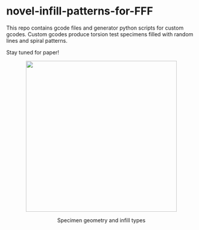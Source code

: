 # novel-infill-patterns-for-FFF
This repo contains gcode files and generator python scripts for custom gcodes.
Custom gcodes produce torsion test specimens filled with random lines and spiral patterns.

Stay tuned for paper!

<p align="center"><img width="400"  src="https://github.com/user-attachments/assets/aac8f1f4-d86f-4709-a6f7-04751181a7ab" />
<p align="center">Specimen geometry and infill types</p>

